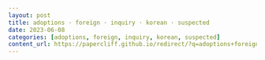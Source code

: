 ```yaml
---
layout: post
title: adoptions · foreign · inquiry · korean · suspected
date: 2023-06-08
categories: [adoptions, foreign, inquiry, korean, suspected]
content_url: https://papercliff.github.io/redirect/?q=adoptions+foreign+inquiry+korean+suspected&tbs=cdr:1,cd_min:6/7/2023,cd_max:6/9/2023
---
```

